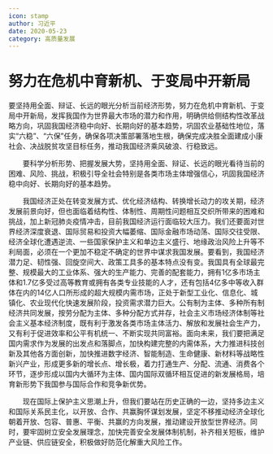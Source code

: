 ```yaml
---
icon: stamp
author: 习近平
date: 2020-05-23
category: 高质量发展
---
```


# 努力在危机中育新机、于变局中开新局

要坚持用全面、辩证、长远的眼光分析当前经济形势，努力在危机中育新机、于变局中开新局，发挥我国作为世界最大市场的潜力和作用，明确供给侧结构性改革战略方向，巩固我国经济稳中向好、长期向好的基本趋势，巩固农业基础性地位，落实“六稳”、“六保”任务，确保各项决策部署落地生根，确保完成决胜全面建成小康社会、决战脱贫攻坚目标任务，推动我国经济乘风破浪、行稳致远。

　　要科学分析形势、把握发展大势，坚持用全面、辩证、长远的眼光看待当前的困难、风险、挑战，积极引导全社会特别是各类市场主体增强信心，巩固我国经济稳中向好、长期向好的基本趋势。

　　我国经济正处在转变发展方式、优化经济结构、转换增长动力的攻关期，经济发展前景向好，但也面临着结构性、体制性、周期性问题相互交织所带来的困难和挑战，加上新冠肺炎疫情冲击，目前我国经济运行面临较大压力。我们还要面对世界经济深度衰退、国际贸易和投资大幅萎缩、国际金融市场动荡、国际交往受限、经济全球化遭遇逆流、一些国家保护主义和单边主义盛行、地缘政治风险上升等不利局面，必须在一个更加不稳定不确定的世界中谋求我国发展。要看到，我国经济潜力足、韧性强、回旋空间大、政策工具多的基本特点没有变。我国具有全球最完整、规模最大的工业体系、强大的生产能力、完善的配套能力，拥有1亿多市场主体和1.7亿多受过高等教育或拥有各类专业技能的人才，还有包括4亿多中等收入群体在内的14亿人口所形成的超大规模内需市场，正处于新型工业化、信息化、城镇化、农业现代化快速发展阶段，投资需求潜力巨大。公有制为主体、多种所有制经济共同发展，按劳分配为主体、多种分配方式并存，社会主义市场经济体制等社会主义基本经济制度，既有利于激发各类市场主体活力、解放和发展社会生产力，又有利于促进效率和公平有机统一、不断实现共同富裕。面向未来，我们要把满足国内需求作为发展的出发点和落脚点，加快构建完整的内需体系，大力推进科技创新及其他各方面创新，加快推进数字经济、智能制造、生命健康、新材料等战略性新兴产业，形成更多新的增长点、增长极，着力打通生产、分配、流通、消费各个环节，逐步形成以国内大循环为主体、国内国际双循环相互促进的新发展格局，培育新形势下我国参与国际合作和竞争新优势。

　　现在国际上保护主义思潮上升，但我们要站在历史正确的一边，坚持多边主义和国际关系民主化，以开放、合作、共赢胸怀谋划发展，坚定不移推动经济全球化朝着开放、包容、普惠、平衡、共赢的方向发展，推动建设开放型世界经济。同时，要牢固树立安全发展理念，加快完善安全发展体制机制，补齐相关短板，维护产业链、供应链安全，积极做好防范化解重大风险工作。